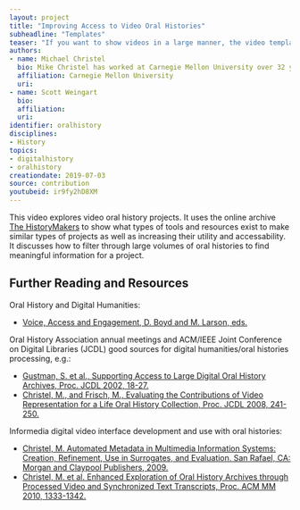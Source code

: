 ```yaml
---
layout: project
title: "Improving Access to Video Oral Histories"
subheadline: "Templates"
teaser: "If you want to show videos in a large manner, the video template is the right choice."
authors: 
- name: Michael Christel
  bio: Mike Christel has worked at Carnegie Mellon University over 32 years, the last 13 at the Entertainment Technology Center where he is now a Teaching Professor.  His research spans multimedia information processing and interface research to transformational games for health and education.  He has worked for over a decade with The HistoryMakers on data processing and interfaces into their significant 150,000 (and growing) African American video oral history stories, promoting general use and digital humanities scholarship.
  affiliation: Carnegie Mellon University
  uri:
- name: Scott Weingart
  bio:
  affiliation:
  uri:
identifier: oralhistory
disciplines: 
- History
topics:
- digitalhistory
- oralhistory
creationdate: 2019-07-03
source: contribution
youtubeid: ir9fy2hD8XM
---
```



This video explores video oral history projects. It uses the online archive [The HistoryMakers](https://www.thehistorymakers.org/) to show what types of tools and resources exist to make similar types of projects as well as increasing their utility and accessability. It discusses how to filter through large volumes of oral histories to find meaningful information for a project.

## Further Reading and Resources
Oral History and Digital Humanities: 
  - [Voice, Access and Engagement, D. Boyd and M. Larson, eds.](https://link.springer.com/book/10.1057%2F9781137322029)

Oral History Association annual meetings and ACM/IEEE Joint Conference on Digital Libraries (JCDL) good sources for digital humanities/oral histories processing, e.g.:

  - [Gustman, S. et al., Supporting Access to Large Digital Oral History Archives, Proc. JCDL 2002, 18-27.](https://dl.acm.org/citation.cfm?doid=544220.544224)
  - [Christel, M., and Frisch, M., Evaluating the Contributions of Video Representation for a Life Oral History Collection, Proc. JCDL 2008, 241-250.](https://dl.acm.org/citation.cfm?doid=1378889.1378929)

Informedia digital video interface development and use with oral histories:
  - [Christel, M. Automated Metadata in Multimedia Information Systems: Creation, Refinement, Use in Surrogates, and Evaluation. San Rafael, CA: Morgan and Claypool Publishers, 2009.](https://www.morganclaypool.com/doi/abs/10.2200/S00167ED1V01Y200812ICR002)
  - [Christel, M. et al. Enhanced Exploration of Oral History Archives through Processed Video and Synchronized Text Transcripts, Proc. ACM MM 2010, 1333-1342.](https://dl.acm.org/citation.cfm?doid=1873951.1874215)
